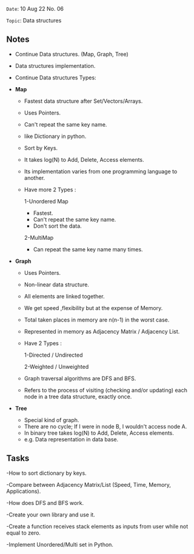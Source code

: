 `Date`: 10 Aug 22 No. 06

`Topic`: Data structures 


## Notes
 - Continue Data structures. (Map, Graph, Tree)
 - Data structures implementation.
 - Continue Data structures Types:
 - **Map** 
    - Fastest data structure after Set/Vectors/Arrays.
    - Uses Pointers.
    - Can't repeat the same key name.
    - like Dictionary in python.
    - Sort by Keys.
    - It takes log(N) to Add, Delete, Access elements.
    - Its implementation varies from one programming language to another.
    - Have more 2 Types :

       1-Unordered Map
       - Fastest.
       - Can't repeat the same key name.
       - Don't sort the data.

      2-MultiMap
       - Can repeat the same key name many times.

- **Graph**
  - Uses Pointers.
  - Non-linear data structure.
  - All elements are linked together.
  - We get speed ,flexibility but at the expense of Memory.
  - Total taken places in memory are n(n-1) in the worst case.
  - Represented in memory as Adjacency Matrix / Adjacency List.
  - Have 2 Types :

    1-Directed / Undirected

    2-Weighted / Unweighted

  - Graph traversal algorithms are DFS and BFS.
  - Refers to the process of visiting (checking and/or updating) each node in a tree data structure, exactly once.

- **Tree**
  - Special kind of graph.
  - There are no cycle; If I were in node B, I wouldn't access node A.
  - In binary tree takes log(N) to Add, Delete, Access elements.
  - e.g. Data representation in data base.

## Tasks
-How to sort dictionary by keys.

-Compare between Adjacency Matrix/List (Speed, Time, Memory, Applications).

-How does DFS and BFS work.

-Create your own library and use it.

-Create a function receives stack elements as inputs from user while not equal to zero.

-Implement Unordered/Multi set in Python.

